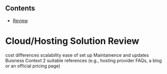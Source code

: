 ## Contents
- [Review](#Review)



<a id="Review"></a>
# Cloud/Hosting Solution Review

cost differences
scalability
ease of set up
Maintainence and updates
Buisness Context
2 suitable references (e.g., hosting provider FAQs, a
blog or an official pricing page)





